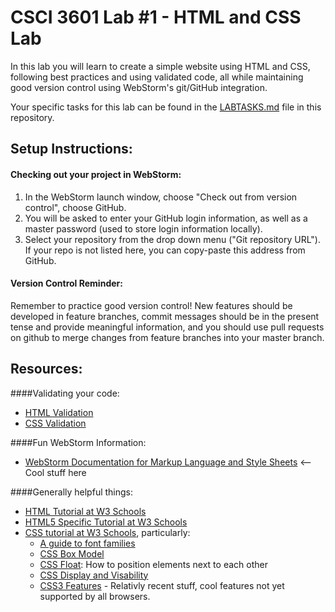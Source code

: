 # CSCI 3601 Lab #1 - HTML and CSS Lab
In this lab you will learn to create a simple website using HTML and CSS, following best practices
and using validated code, all while maintaining good version control using WebStorm's git/GitHub integration.  

Your specific tasks for this lab can be found in the [LABTASKS.md](LABTASKS.md) file in this repository.

## Setup Instructions:

#### Checking out your project in WebStorm:
1. In the WebStorm launch window, choose "Check out from version control", choose GitHub.
2. You will be asked to enter your GitHub login information, as well as a master password (used to store login information locally).
3. Select your repository from the drop down menu ("Git repository URL"). If your repo is not listed here, you can copy-paste this address from GitHub. 


#### Version Control Reminder:
Remember to practice good version control! New features should be developed in
feature branches, commit messages should be in the present tense and provide
meaningful information, and you should use pull requests on github to merge
changes from feature branches into your master branch.

## Resources:
####Validating your code:
- [HTML Validation](http://validator.w3.org/)
- [CSS Validation](http://jigsaw.w3.org/css-validator/)

####Fun WebStorm Information:
- [WebStorm Documentation for Markup Language and Style Sheets](http://www.jetbrains.com/webstorm/help/markup-languages-and-style-sheets.html) <-- Cool stuff here

####Generally helpful things:
- [HTML Tutorial at W3 Schools](http://www.w3schools.com/html/default.asp)
- [HTML5 Specific Tutorial at W3 Schools](http://www.w3schools.com/html/html5_intro.asp)
- [CSS tutorial at W3 Schools](http://www.w3schools.com/css/default.asp), particularly:
  - [A guide to font families](http://www.w3schools.com/cssref/css_websafe_fonts.asp)
  - [CSS Box Model](http://www.w3schools.com/css/css_boxmodel.asp)
  - [CSS Float](http://www.w3schools.com/css/css_float.asp): How to position elements next to each other
  - [CSS Display and Visability](http://www.w3schools.com/css/css_display_visibility.asp)
  - [CSS3 Features](http://www.w3schools.com/css/css3_intro.asp) - Relativly recent stuff, cool features not yet supported by all browsers.



